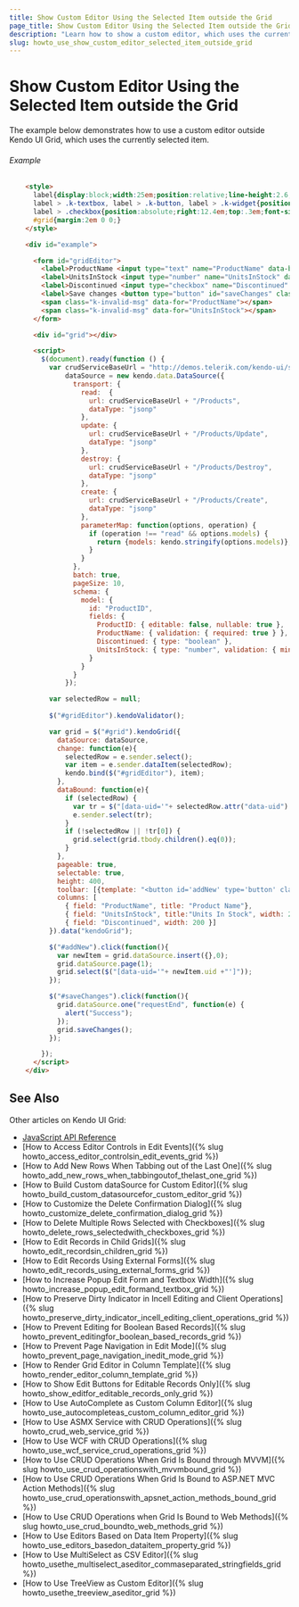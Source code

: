 ```yaml
---
title: Show Custom Editor Using the Selected Item outside the Grid
page_title: Show Custom Editor Using the Selected Item outside the Grid | Kendo UI Grid Widget
description: "Learn how to show a custom editor, which uses the currently selected item, outside the Kendo UI Grid widget."
slug: howto_use_show_custom_editor_selected_item_outside_grid
---
```


# Show Custom Editor Using the Selected Item outside the Grid

The example below demonstrates how to use a custom editor outside Kendo UI Grid, which uses the currently selected item.

###### Example

```html
    <style>
      label{display:block;width:25em;position:relative;line-height:2.6;}
      label > .k-textbox, label > .k-button, label > .k-widget{position:absolute;right:0;width:15em;}
      label > .checkbox{position:absolute;right:12.4em;top:.3em;font-size:1.1em;}
      #grid{margin:2em 0 0;}
    </style>

    <div id="example">

      <form id="gridEditor">
        <label>ProductName <input type="text" name="ProductName" data-bind="value: ProductName" required="true" class="k-textbox" /></label>
        <label>UnitsInStock <input type="number" name="UnitsInStock" data-role="numerictextbox" required="true" min="0" data-bind="value: UnitsInStock" /></label>
        <label>Discontinued <input type="checkbox" name="Discontinued" data-bind="checked: Discontinued" class="checkbox" /></label>
        <label>Save changes <button type="button" id="saveChanges" class="k-button">Submit</button></label>
        <span class="k-invalid-msg" data-for="ProductName"></span>
        <span class="k-invalid-msg" data-for="UnitsInStock"></span>
      </form>

      <div id="grid"></div>

      <script>
        $(document).ready(function () {
          var crudServiceBaseUrl = "http://demos.telerik.com/kendo-ui/service",
              dataSource = new kendo.data.DataSource({
                transport: {
                  read:  {
                    url: crudServiceBaseUrl + "/Products",
                    dataType: "jsonp"
                  },
                  update: {
                    url: crudServiceBaseUrl + "/Products/Update",
                    dataType: "jsonp"
                  },
                  destroy: {
                    url: crudServiceBaseUrl + "/Products/Destroy",
                    dataType: "jsonp"
                  },
                  create: {
                    url: crudServiceBaseUrl + "/Products/Create",
                    dataType: "jsonp"
                  },
                  parameterMap: function(options, operation) {
                    if (operation !== "read" && options.models) {
                      return {models: kendo.stringify(options.models)};
                    }
                  }
                },
                batch: true,
                pageSize: 10,
                schema: {
                  model: {
                    id: "ProductID",
                    fields: {
                      ProductID: { editable: false, nullable: true },
                      ProductName: { validation: { required: true } },
                      Discontinued: { type: "boolean" },
                      UnitsInStock: { type: "number", validation: { min: 0, required: true } }
                    }
                  }
                }
              });

          var selectedRow = null;
          
          $("#gridEditor").kendoValidator();

          var grid = $("#grid").kendoGrid({
            dataSource: dataSource,
            change: function(e){
              selectedRow = e.sender.select();
              var item = e.sender.dataItem(selectedRow);
              kendo.bind($("#gridEditor"), item); 
            },
            dataBound: function(e){
              if (selectedRow) {
                var tr = $("[data-uid='"+ selectedRow.attr("data-uid") +"']");
                e.sender.select(tr);
              }
              if (!selectedRow || !tr[0]) {
                grid.select(grid.tbody.children().eq(0));
              }
            },
            pageable: true,
            selectable: true,
            height: 400,
            toolbar: [{template: "<button id='addNew' type='button' class='k-button'>Add new record</button>"}],
            columns: [
              { field: "ProductName", title: "Product Name"},
              { field: "UnitsInStock", title:"Units In Stock", width: 200 },
              { field: "Discontinued", width: 200 }]
          }).data("kendoGrid");

          $("#addNew").click(function(){
            var newItem = grid.dataSource.insert({},0);
            grid.dataSource.page(1);
            grid.select($("[data-uid='"+ newItem.uid +"']"));
          });

          $("#saveChanges").click(function(){
            grid.dataSource.one("requestEnd", function(e) {
              alert("Success");
            });
            grid.saveChanges();
          });

        });
      </script>
    </div>
```

## See Also

Other articles on Kendo UI Grid:

* [JavaScript API Reference](/api/javascript/ui/grid)
* [How to Access Editor Controls in Edit Events]({% slug howto_access_editor_controlsin_edit_events_grid %})
* [How to Add New Rows When Tabbing out of the Last One]({% slug howto_add_new_rows_when_tabbingoutof_thelast_one_grid %})
* [How to Build Custom dataSource for Custom Editor]({% slug howto_build_custom_datasourcefor_custom_editor_grid %})
* [How to Customize the Delete Confirmation Dialog]({% slug howto_customize_delete_confirmation_dialog_grid %})
* [How to Delete Multiple Rows Selected with Checkboxes]({% slug howto_delete_rows_selectedwith_checkboxes_grid %})
* [How to Edit Records in Child Grids]({% slug howto_edit_recordsin_children_grid %})
* [How to Edit Records Using External Forms]({% slug howto_edit_records_using_external_forms_grid %})
* [How to Increase Popup Edit Form and Textbox Width]({% slug howto_increase_popup_edit_formand_textbox_grid %})
* [How to Preserve Dirty Indicator in Incell Editing and Client Operations]({% slug howto_preserve_dirty_indicator_incell_editing_client_operations_grid %})
* [How to Prevent Editing for Boolean Based Records]({% slug howto_prevent_editingfor_boolean_based_records_grid %})
* [How to Prevent Page Navigation in Edit Mode]({% slug howto_prevent_page_navigation_inedit_mode_grid %})
* [How to Render Grid Editor in Column Template]({% slug howto_render_editor_column_template_grid %})
* [How to Show Edit Buttons for Editable Records Only]({% slug howto_show_editfor_editable_records_only_grid %})
* [How to Use AutoComplete as Custom Column Editor]({% slug howto_use_autocompleteas_custom_column_editor_grid %})
* [How to Use ASMX Service with CRUD Operations]({% slug howto_crud_web_service_grid %})
* [How to Use WCF with CRUD Operations]({% slug howto_use_wcf_service_crud_operations_grid %})
* [How to Use CRUD Operations When Grid Is Bound through MVVM]({% slug howto_use_crud_operationswith_mvvmbound_grid %})
* [How to Use CRUD Operations When Grid Is Bound to ASP.NET MVC Action Methods]({% slug howto_use_crud_operationswith_apsnet_action_methods_bound_grid %})
* [How to Use CRUD Operations when Grid Is Bound to Web Methods]({% slug howto_use_crud_boundto_web_methods_grid %})
* [How to Use Editors Based on Data Item Property]({% slug howto_use_editors_basedon_dataitem_property_grid %})
* [How to Use MultiSelect as CSV Editor]({% slug howto_usethe_multiselect_aseditor_commaseparated_stringfields_grid %})
* [How to Use TreeView as Custom Editor]({% slug howto_usethe_treeview_aseditor_grid %})
